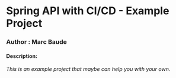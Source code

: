# Spring API with CI/CD - Example Project

### Author : Marc Baude

#### Description:
_This is an example project that maybe can help you with your own._
